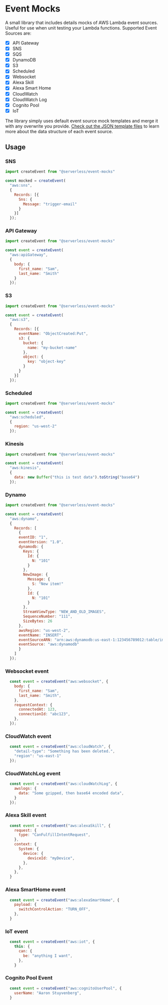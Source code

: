 # Event Mocks
A small library that includes details mocks of AWS Lambda event sources. Useful for use when unit testing your Lambda functions.
Supported Event Sources are:
- [x] API Gateway
- [x] SNS
- [x] SQS
- [x] DynamoDB
- [x] S3
- [x] Scheduled
- [x] Websocket
- [x] Alexa Skill
- [x] Alexa Smart Home
- [x] CloudWatch
- [x] CloudWatch Log
- [x] Cognito Pool
- [x] IoT

The library simply uses default event source mock templates and merge it with any overwrite you provide. [Check out the JSON template files](./lib/events/aws) to learn more about the data structure of each event source.

## Usage

### SNS

```js
import createEvent from "@serverless/event-mocks"

const mocked = createEvent(
  "aws:sns",
  {
    Records: [{
      Sns: {
        Message: "trigger-email"
      }
    }]
  });
```

### API Gateway

```js
import createEvent from "@serverless/event-mocks"

const event = createEvent(
  "aws:apiGateway",
  {
    body: {
      first_name: "Sam",
      last_name: "Smith"
    }
  });
```

### S3

```js
import createEvent from "@serverless/event-mocks"

const event = createEvent(
  "aws:s3",
  {
    Records: [{
      eventName: "ObjectCreated:Put",
      s3: {
        bucket: {
          name: "my-bucket-name"
        },
        object: {
          key: "object-key"
        }
      }
    }]
  });
```

### Scheduled

```js
import createEvent from "@serverless/event-mocks"

const event = createEvent(
  "aws:scheduled",
  {
    region: "us-west-2"
  });
```

### Kinesis

```js
import createEvent from "@serverless/event-mocks"

const event = createEvent(
  "aws:kinesis",
  {
    data: new Buffer("this is test data").toString("base64")
  });
```

### Dynamo

```js
import createEvent from "@serverless/event-mocks"

const event = createEvent(
  "aws:dynamo",
  {
    Records: [
      {
      eventID: "1",
      eventVersion: "1.0",
      dynamodb: {
        Keys: {
          Id: {
            N: "101"
          }
        },
        NewImage: {
          Message: {
            S: "New item!"
          },
          Id: {
            N: "101"
          }
        },
        StreamViewType: "NEW_AND_OLD_IMAGES",
        SequenceNumber: "111",
        SizeBytes: 26
      },
      awsRegion: "us-west-2",
      eventName: "INSERT",
      eventSourceARN: "arn:aws:dynamodb:us-east-1:123456789012:table/images",
      eventSource: "aws:dynamodb"
      }
    ]
  });
```

### Websocket event

```js
  const event = createEvent("aws:websocket", {
    body: {
      first_name: "Sam",
      last_name: "Smith",
    },
    requestContext: {
      connectedAt: 123,
      connectionId: "abc123",
    },
  });
```
### CloudWatch event

```js
  const event = createEvent("aws:cloudWatch", {
    "detail-type": "Something has been deleted.",
    "region": "us-east-1"
  });
```

### CloudWatchLog event

```js
  const event = createEvent("aws:cloudWatchLog", {
    awslogs: {
      data: "Some gzipped, then base64 encoded data",
    }
  });
```

### Alexa Skill event

```js
  const event = createEvent("aws:alexaSkill", {
    request: {
      type: "CanFulfillIntentRequest",
    },
    context: {
      System: {
        device: {
          deviceId: "myDevice",
        },
      },
    },
  }
```

### Alexa SmartHome event
```js
  const event = createEvent("aws:alexaSmartHome", {
    payload: {
      switchControlAction: "TURN_OFF",
    },
  }
```

### IoT event
```js
  const event = createEvent("aws:iot", {
    this: {
      can: {
        be: "anything I want",
      },
    }
```

### Cognito Pool Event
```js
  const event = createEvent("aws:cognitoUserPool", {
    userName: "Aaron Stuyvenberg",
  }
```
